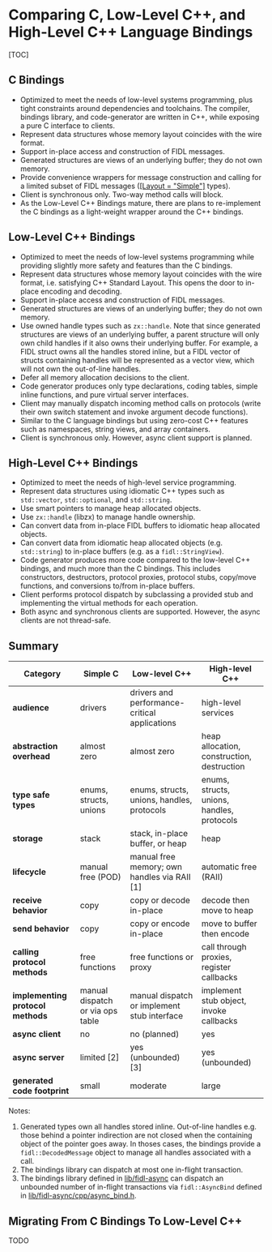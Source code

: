 
# Comparing C, Low-Level C++, and High-Level C++ Language Bindings

[TOC]

## C Bindings

*   Optimized to meet the needs of low-level systems programming, plus tight
    constraints around dependencies and toolchains. The compiler, bindings
    library, and code-generator are written in C++, while exposing a pure C
    interface to clients.
*   Represent data structures whose memory layout coincides with the wire
    format.
*   Support in-place access and construction of FIDL messages.
*   Generated structures are views of an underlying buffer; they do not own
    memory.
*   Provide convenience wrappers for message construction and calling for
    a limited subset of FIDL messages
    ([[Layout = "Simple"]](
    /docs/development/languages/fidl/reference/attributes.md#layout) types).
*   Client is synchronous only. Two-way method calls will block.
*   As the Low-Level C++ Bindings mature, there are plans to re-implement
    the C bindings as a light-weight wrapper around the C++ bindings.

## Low-Level C++ Bindings

*   Optimized to meet the needs of low-level systems programming while providing
    slightly more safety and features than the C bindings.
*   Represent data structures whose memory layout coincides with the wire
    format, i.e. satisfying C++ Standard Layout. This opens the door to
    in-place encoding and decoding.
*   Support in-place access and construction of FIDL messages.
*   Generated structures are views of an underlying buffer; they do not own
    memory.
*   Use owned handle types such as `zx::handle`. Note that since generated
    structures are views of an underlying buffer, a parent structure will only
    own child handles if it also owns their underlying buffer. For example, a
    FIDL struct owns all the handles stored inline, but a FIDL vector of structs
    containing handles will be represented as a vector view, which will not own
    the out-of-line handles.
*   Defer all memory allocation decisions to the client.
*   Code generator produces only type declarations, coding tables, simple
    inline functions, and pure virtual server interfaces.
*   Client may manually dispatch incoming method calls on protocols
    (write their own switch statement and invoke argument decode functions).
*   Similar to the C language bindings but using zero-cost C++ features
    such as namespaces, string views, and array containers.
*   Client is synchronous only. However, async client support is planned.

## High-Level C++ Bindings

*   Optimized to meet the needs of high-level service programming.
*   Represent data structures using idiomatic C++ types such as `std::vector`,
    `std::optional`, and `std::string`.
*   Use smart pointers to manage heap allocated objects.
*   Use `zx::handle` (libzx) to manage handle ownership.
*   Can convert data from in-place FIDL buffers to idiomatic heap allocated
    objects.
*   Can convert data from idiomatic heap allocated objects
    (e.g. `std::string`) to in-place buffers (e.g. as a `fidl::StringView`).
*   Code generator produces more code compared to the low-level C++ bindings,
    and much more than the C bindings. This includes constructors, destructors,
    protocol proxies, protocol stubs, copy/move functions, and
    conversions to/from in-place buffers.
*   Client performs protocol dispatch by subclassing a provided stub and
    implementing the virtual methods for each operation.
*   Both async and synchronous clients are supported. However, the async clients
    are not thread-safe.

## Summary

Category                           | Simple C                          | Low-level C++                                 | High-level C++
-----------------------------------|-----------------------------------|-----------------------------------------------|--------------------
**audience**                       | drivers                           | drivers and performance-critical applications | high-level services
**abstraction overhead**           | almost zero                       | almost zero                                   | heap allocation, construction, destruction
**type safe types**                | enums, structs, unions            | enums, structs, unions, handles, protocols    | enums, structs, unions, handles, protocols
**storage**                        | stack                             | stack, in-place buffer, or heap               | heap
**lifecycle**                      | manual free (POD)                 | manual free memory; own handles via RAII [1]  | automatic free (RAII)
**receive behavior**               | copy                              | copy or decode in-place                       | decode then move to heap
**send behavior**                  | copy                              | copy or encode in-place                       | move to buffer then encode
**calling protocol methods**       | free functions                    | free functions or proxy                       | call through proxies, register callbacks
**implementing protocol methods**  | manual dispatch or via ops table  | manual dispatch or implement stub interface   | implement stub object, invoke callbacks
**async client**                   | no                                | no (planned)                                  | yes
**async server**                   | limited [2]                       | yes (unbounded) [3]                           | yes (unbounded)
**generated code footprint**       | small                             | moderate                                      | large

Notes:

1. Generated types own all handles stored inline. Out-of-line handles e.g. those
   behind a pointer indirection are not closed when the containing object of the
   pointer goes away. In thoses cases, the bindings provide a
   `fidl::DecodedMessage` object to manage all handles associated with a call.
2. The bindings library can dispatch at most one in-flight transaction.
3. The bindings library defined in [lib/fidl-async](/zircon/system/ulib/fidl-async) can dispatch an unbounded number of in-flight transactions via `fidl::AsyncBind` defined in [lib/fidl-async/cpp/async_bind.h](/zircon/system/ulib/fidl-async/include/lib/fidl-async/cpp/async_bind.h).

## Migrating From C Bindings To Low-Level C++

TODO
